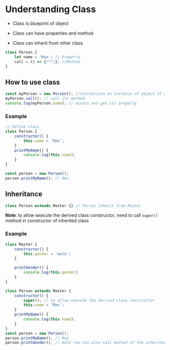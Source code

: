 # Understanding Class

- Class is blueprint of object

- Class can have properties and method

- Class can inherit from other class

```js
class Person {
    let name = 'Max'; // Property
    call = () => {/**/}; //Method
}
```

## How to use class

```js
const myPerson = new Person(); //instantiate an instance of object of class Person
myPerson.call(); // call its method
console.log(myPerson.name); // access and get its property
```

### Example

```js
// Define class
class Person {
    constructor() {
        this.name = 'Max';
    }
    printMyName() {
        console.log(this.name);
    }
}

const person = new Person();
person.printMyName(); // Max
```

## Inheritance

```js
class Person extends Master {} // Person inherit from Master
```
**Note**: to allow execute the derived class constructor, need to call `super()` method in constructor of inherited class

### Example

```js
class Master {
    constructor() {
        this.gender = 'male';
    }

    printGender() {
        console.log(this.gender)
    }
}

class Person extends Master {
    constructor() {
        super(); // to allow execute the derived class constructor
        this.name = 'Max';
    }
    printMyName() {
        console.log(this.name);
    }
}
const person = new Person();
person.printMyName(); // Max
person.printGender(); // male (we can also call method of the inherited function)
```